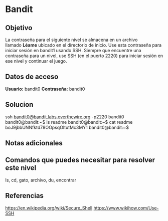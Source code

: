 # Bandit
## Objetivo
La contraseña para el siguiente nivel se almacena en un archivo llamado **Léame** ubicado en el directorio de inicio. Use esta contraseña para iniciar sesión en bandit1 usando SSH. Siempre que encuentre una contraseña para un nivel, use SSH (en el puerto 2220) para iniciar sesión en ese nivel y continuar el juego.

## Datos de acceso
**Usuario:** bandit0
**Contraseña:** bandit0

## Solucion
ssh bandit0@bandit.labs.overthewire.org -p2220
bandit0
bandit0@bandit:~$ ls
readme
bandit0@bandit:~$ cat readme
boJ9jbbUNNfktd78OOpsqOltutMc3MY1
bandit0@bandit:~$

## Notas adicionales
## Comandos que puedes necesitar para resolver este nivel

Is, cd, gato, archivo, du, encontrar
## Referencias
https://en.wikipedia.org/wiki/Secure_Shell
https://www.wikihow.com/Use-SSH
